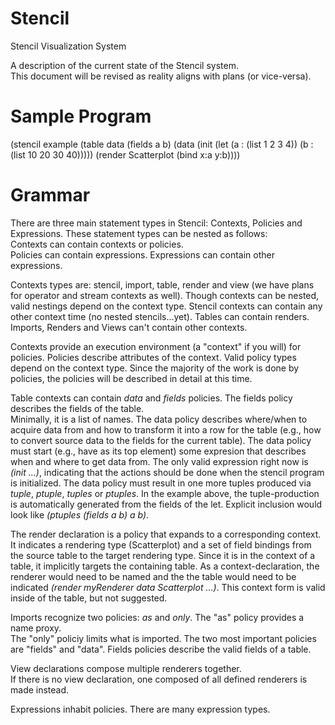 Stencil
=======

Stencil Visualization System


A description of the current state of the Stencil system.  
This document will be revised as reality aligns with plans (or vice-versa).

Sample Program
==============
(stencil example
   (table data
      (fields a b)
      (data (init (let (a : (list 1 2 3 4))
                       (b : (list 10 20 30 40)))))
      (render Scatterplot (bind x:a y:b))))

Grammar
=======

There are three main statement types in Stencil: Contexts, Policies and Expressions.
These statement types can be nested as follows:  
Contexts can contain contexts or policies.  
Policies can contain expressions.
Expressions can contain other expressions.

Contexts types are: stencil, import, table, render and view (we have plans for operator and stream contexts as well).
Though contexts can be nested, valid nestings depend on the context type.
Stencil contexts can contain any other context time (no nested stencils...yet).
Tables can contain renders.
Imports, Renders and Views can't contain other contexts.


Contexts provide an execution environment (a "context" if you will) for policies.
Policies describe attributes of the context.
Valid policy types depend on the context type.
Since the majority of the work is done by policies, 
the policies will be described in detail at this time.

Table contexts can contain *data* and *fields* policies.
The fields policy describes the fields of the table.  
Minimally, it is a list of names.
The data policy describes where/when to acquire data from and how to transform it into a row for the table
   (e.g., how to convert source data to the fields for the current table).
The data policy must start (e.g., have as its top element) some expresion that describes when and where to get data from.
The only valid expression right now is *(init ...)*, indicating that the actions should be done when the stencil program is initialized.
The data policy must result in one more tuples produced via *tuple*, *ptuple*, *tuples* or *ptuples*.
In the example above, the tuple-production is automatically generated from the fields of the let.
Explicit inclusion would look like *(ptuples (fields a b) a b)*.

The render declaration is a policy that expands to a corresponding context.
It indicates a rendering type (Scatterplot) and 
  a set of field bindings from the source table to the target rendering type.
Since it is in the context of a table, it implicitly targets the containing table.
As a context-declaration, 
  the renderer would need to be named and the the table would need to be indicated *(render myRenderer data Scatterplot ...)*.
This context form is valid inside of the table, but not suggested.

Imports recognize two policies: *as* and *only*.
The "as" policy provides a name proxy.  
The "only" policiy limits what is imported.
The two most important policies are "fields" and "data".
Fields policies describe the valid fields of a table.

View declarations compose multiple renderers together.  
If there is no view declaration, one composed of all defined renderers is made instead.

Expressions inhabit policies.  There are many expression types.
